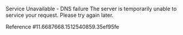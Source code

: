 Service Unavailable - DNS failure The server is temporarily unable to service your request. Please try again later.

Reference #11.6687668.1512540859.35ef95fe